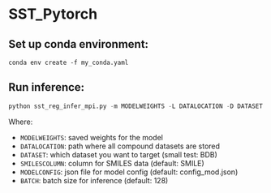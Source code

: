 # SST_Pytorch
## Set up conda environment:
```
conda env create -f my_conda.yaml
```

## Run inference:

```python
python sst_reg_infer_mpi.py -m MODELWEIGHTS -L DATALOCATION -D DATASET -s SMILESCOLUMN -c MODELCONFIG -b BATCH
```
Where:
* `MODELWEIGHTS`: saved weights for the model
* `DATALOCATION`: path where all compound datasets are stored
* `DATASET`: which dataset you want to target (small test: BDB)
* `SMILESCOLUMN`: column for SMILES data (default: SMILE)
* `MODELCONFIG`: json file for model config (default: config_mod.json)
* `BATCH`: batch size for inference (default: 128)
